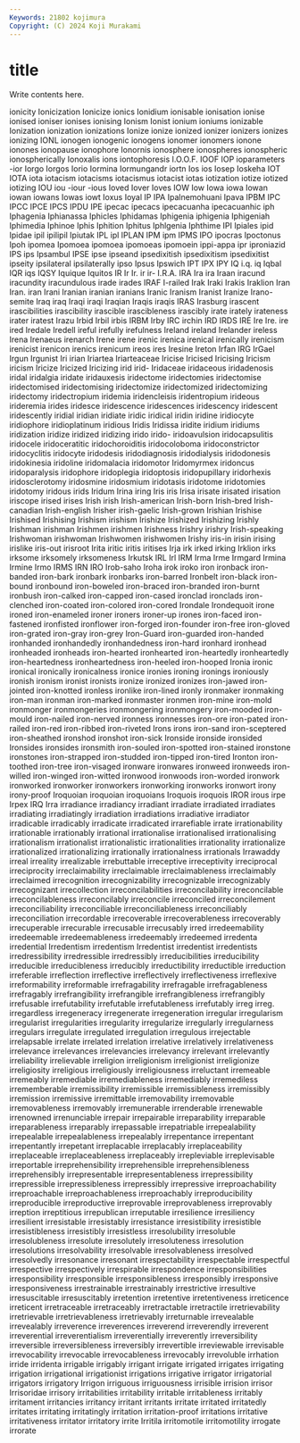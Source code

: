 ```yaml
---
Keywords: 21802 kojimura
Copyright: (C) 2024 Koji Murakami
---
```


# title

Write contents here.



ionicity Ionicization Ionicize ionics Ionidium ionisable ionisation ionise ionised ioniser
ionises ionising Ionism Ionist ionium ioniums ionizable Ionization ionization ionizations
Ionize ionize ionized ionizer ionizers ionizes ionizing IONL ionogen ionogenic
ionogens ionomer ionomers ionone ionones ionopause ionophore Ionornis ionosphere ionospheres
ionospheric ionospherically Ionoxalis ions iontophoresis I.O.O.F. IOOF IOP ioparameters -ior
Iorgo Iorgos Iorio Iormina Iormungandr iortn Ios ios Iosep Ioskeha
IOT IOTA iota iotacism iotacisms iotacismus iotacist iotas iotization iotize
iotized iotizing IOU iou -iour -ious Ioved Iover Ioves IOW
Iow Iowa iowa Iowan iowan iowans Iowas iowt Ioxus Ioyal
IP IPA Ipalnemohuani Ipava IPBM IPC IPCC IPCE IPCS IPDU
IPE ipecac ipecacs ipecacuanha ipecacuanhic iph Iphagenia Iphianassa Iphicles Iphidamas
Iphigenia iphigenia Iphigeniah Iphimedia Iphinoe Iphis Iphition Iphitus Iphlgenia Iphthime
IPI Ipiales ipid Ipidae ipil ipilipil Ipiutak IPL ipl IPLAN
IPM ipm IPMS IPO ipocras Ipoctonus Ipoh ipomea Ipomoea ipomoea
ipomoeas ipomoein ippi-appa ipr iproniazid IPS ips Ipsambul IPSE ipse
ipseand ipsedixitish ipsedixitism ipsedixitist ipseity ipsilateral ipsilaterally ipso Ipsus Ipswich
IPT IPX IPY IQ i.q. iq Iqbal IQR iqs IQSY
Iquique Iquitos IR Ir Ir. ir ir- I.R.A. IRA Ira
ira Iraan iracund iracundity iracundulous irade irades IRAF I-railed Irak
Iraki Irakis Iraklion Iran Iran. iran Irani Iranian iranian iranians
Iranic Iranism Iranist Iranize Irano-semite Iraq iraq Iraqi iraqi Iraqian
Iraqis iraqis IRAS Irasburg irascent irascibilities irascibility irascible irascibleness irascibly
irate irately irateness irater iratest Irazu Irbid Irbil irbis IRBM
Irby IRC irchin IRD IRDS IRE Ire Ire. ire ired
Iredale Iredell ireful irefully irefulness Ireland ireland Irelander ireless Irena
Irenaeus irenarch Irene irene irenic irenica irenical irenically irenicism irenicist
irenicon irenics irenicum ireos ires Iresine Ireton Irfan IRG IrGael
Irgun Irgunist Iri irian Iriartea Iriarteaceae Iricise Iricised Iricising Iricism
iricism Iricize Iricized Iricizing irid irid- Iridaceae iridaceous iridadenosis iridal
iridalgia iridate iridauxesis iridectome iridectomies iridectomise iridectomised iridectomising iridectomize iridectomized
iridectomizing iridectomy iridectropium iridemia iridencleisis iridentropium irideous irideremia irides iridesce
iridescence iridescences iridescency iridescent iridescently iridial iridian iridiate iridic iridical
iridin iridine iridiocyte iridiophore iridioplatinum iridious Iridis Iridissa iridite iridium
iridiums iridization iridize iridized iridizing irido irido- iridoavulsion iridocapsulitis iridocele
iridoceratitic iridochoroiditis iridocoloboma iridoconstrictor iridocyclitis iridocyte iridodesis iridodiagnosis iridodialysis iridodonesis
iridokinesia iridoline iridomalacia iridomotor Iridomyrmex iridoncus iridoparalysis iridophore iridoplegia iridoptosis
iridopupillary iridorhexis iridosclerotomy iridosmine iridosmium iridotasis iridotome iridotomies iridotomy iridous
irids Iridum Irina iring Iris iris Irisa irisate irisated irisation
iriscope irised irises Irish irish Irish-american Irish-born Irish-bred Irish-canadian Irish-english
Irisher irish-gaelic Irish-grown Irishian Irishise Irishised Irishising Irishism irishism Irishize
Irishized Irishizing Irishly Irishman irishman Irishmen irishmen Irishness Irishry irishry
Irish-speaking Irishwoman irishwoman Irishwomen irishwomen Irishy iris-in irisin irising irislike
iris-out irisroot Irita iritic iritis iritises Irja irk irked irking
Irklion irks irksome irksomely irksomeness Irkutsk IRL Irl IRM Irma
Irme Irmgard Irmina Irmine Irmo IRMS IRN IRO Irob-saho Iroha
irok iroko iron ironback iron-banded iron-bark ironbark ironbarks iron-barred Ironbelt
iron-black iron-bound ironbound iron-boweled iron-braced iron-branded iron-burnt ironbush iron-calked iron-capped
iron-cased ironclad ironclads iron-clenched iron-coated iron-colored iron-cored Irondale Irondequoit irone
ironed iron-enameled ironer ironers ironer-up irones iron-faced iron-fastened ironfisted ironflower
iron-forged iron-founder iron-free iron-gloved iron-grated iron-gray iron-grey Iron-Guard iron-guarded iron-handed
ironhanded ironhandedly ironhandedness iron-hard ironhard ironhead ironheaded ironheads iron-hearted ironhearted
iron-heartedly ironheartedly iron-heartedness ironheartedness iron-heeled iron-hooped Ironia ironic ironical ironically
ironicalness ironice ironies ironing ironings ironiously ironish ironism ironist ironists
ironize ironized ironizes iron-jawed iron-jointed iron-knotted ironless ironlike iron-lined ironly
ironmaker ironmaking iron-man ironman iron-marked ironmaster ironmen iron-mine iron-mold ironmonger
ironmongeries ironmongering ironmongery iron-mooded iron-mould iron-nailed iron-nerved ironness ironnesses iron-ore
iron-pated iron-railed iron-red iron-ribbed iron-riveted Irons irons iron-sand iron-sceptered iron-sheathed
ironshod ironshot iron-sick Ironside ironside ironsided Ironsides ironsides ironsmith iron-souled
iron-spotted iron-stained ironstone ironstones iron-strapped iron-studded iron-tipped iron-tired Ironton iron-toothed
iron-tree iron-visaged ironware ironwares ironweed ironweeds iron-willed iron-winged iron-witted ironwood
ironwoods iron-worded ironwork ironworked ironworker ironworkers ironworking ironworks ironwort irony
irony-proof Iroquoian iroquoian iroquoians Iroquois iroquois IROR irous irpe Irpex
IRQ Irra irradiance irradiancy irradiant irradiate irradiated irradiates irradiating irradiatingly
irradiation irradiations irradiative irradiator irradicable irradicably irradicate irradicated irrarefiable irrate
irrationability irrationable irrationably irrational irrationalise irrationalised irrationalising irrationalism irrationalist irrationalistic
irrationalities irrationality irrationalize irrationalized irrationalizing irrationally irrationalness irrationals Irrawaddy irreal
irreality irrealizable irrebuttable irreceptive irreceptivity irreciprocal irreciprocity irreclaimability irreclaimable irreclaimableness
irreclaimably irreclaimed irrecognition irrecognizability irrecognizable irrecognizably irrecognizant irrecollection irreconcilabilities irreconcilability
irreconcilable irreconcilableness irreconcilably irreconcile irreconciled irreconcilement irreconciliability irreconciliable irreconciliableness irreconciliably
irreconciliation irrecordable irrecoverable irrecoverableness irrecoverably irrecuperable irrecurable irrecusable irrecusably irred
irredeemability irredeemable irredeemableness irredeemably irredeemed irredenta irredential Irredentism irredentism Irredentist
irredentist irredentists irredressibility irredressible irredressibly irreducibilities irreducibility irreducible irreducibleness irreducibly
irreductibility irreductible irreduction irreferable irreflection irreflective irreflectively irreflectiveness irreflexive irreformability
irreformable irrefragability irrefragable irrefragableness irrefragably irrefrangibility irrefrangible irrefrangibleness irrefrangibly irrefusable
irrefutability irrefutable irrefutableness irrefutably irreg irreg. irregardless irregeneracy irregenerate irregeneration
irregular irregularism irregularist irregularities irregularity irregularize irregularly irregularness irregulars irregulate
irregulated irregulation irregulous irrejectable irrelapsable irrelate irrelated irrelation irrelative irrelatively
irrelativeness irrelevance irrelevances irrelevancies irrelevancy irrelevant irrelevantly irreliability irrelievable irreligion
irreligionism irreligionist irreligionize irreligiosity irreligious irreligiously irreligiousness irreluctant irremeable irremeably
irremediable irremediableness irremediably irremediless irrememberable irremissibility irremissible irremissibleness irremissibly irremission
irremissive irremittable irremovability irremovable irremovableness irremovably irremunerable irrenderable irrenewable irrenowned
irrenunciable irrepair irrepairable irreparability irreparable irreparableness irreparably irrepassable irrepatriable irrepealability
irrepealable irrepealableness irrepealably irrepentance irrepentant irrepentantly irrepetant irreplacable irreplacably irreplaceability
irreplaceable irreplaceableness irreplaceably irrepleviable irreplevisable irreportable irreprehensibility irreprehensible irreprehensibleness irreprehensibly
irrepresentable irrepresentableness irrepressibility irrepressible irrepressibleness irrepressibly irrepressive irreproachability irreproachable irreproachableness
irreproachably irreproducibility irreproducible irreproductive irreprovable irreprovableness irreprovably irreption irreptitious irrepublican
irreputable irresilience irresiliency irresilient irresistable irresistably irresistance irresistibility irresistible irresistibleness
irresistibly irresistless irresolubility irresoluble irresolubleness irresolute irresolutely irresoluteness irresolution irresolutions
irresolvability irresolvable irresolvableness irresolved irresolvedly irresonance irresonant irrespectability irrespectable irrespectful
irrespective irrespectively irrespirable irrespondence irresponsibilities irresponsibility irresponsible irresponsibleness irresponsibly irresponsive
irresponsiveness irrestrainable irrestrainably irrestrictive irresultive irresuscitable irresuscitably irretention irretentive irretentiveness
irreticence irreticent irretraceable irretraceably irretractable irretractile irretrievability irretrievable irretrievableness irretrievably
irreturnable irrevealable irrevealably irreverence irreverences irreverend irreverendly irreverent irreverential irreverentialism
irreverentially irreverently irreversibility irreversible irreversibleness irreversibly irrevertible irreviewable irrevisable irrevocability
irrevocable irrevocableness irrevocably irrevoluble irrhation irride irridenta irrigable irrigably irrigant
irrigate irrigated irrigates irrigating irrigation irrigational irrigationist irrigations irrigative irrigator
irrigatorial irrigators irrigatory Irrigon irriguous irriguousness irrisible irrision irrisor Irrisoridae
irrisory irritabilities irritability irritable irritableness irritably irritament irritancies irritancy irritant
irritants irritate irritated irritatedly irritates irritating irritatingly irritation irritation-proof irritations
irritative irritativeness irritator irritatory irrite Irritila irritomotile irritomotility irrogate irrorate
